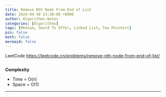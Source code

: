 ```yaml
---
title: Remove Nth Node From End of List
date: 2024-04-30 13:38:00 +0800
author: Algorithms-Notes
categories: [Algorithms]
tags: [Medium, Sword To Offer, Linked List, Two Pointers]
pin: false
math: false
mermaid: false
---
```


LeetCode <https://leetcode.cn/problems/remove-nth-node-from-end-of-list/>

```java

```

**Complexity**

* Time = O(n) 
* Space = O(1) 

---